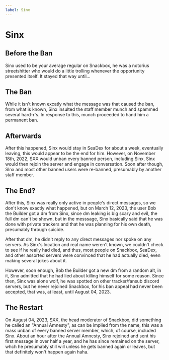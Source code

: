 ```yaml
---
label: Sinx
---
```


# Sinx

## Before the Ban

Sinx used to be your average regular on Snackbox, he was a notorius streetshitter who would do a little trolling whenever the opportunity presented itself. It stayed that way until...

## The Ban

While it isn't known excatly what the message was that caused the ban, from what is known, Sinx insulted the staff member munch and spammed several hard-r's. In response to this, munch proceeded to hand him a permanent ban.

## Afterwards

After this happened, Sinx would stay in SeaDex for about a week, eventually leaving, this would appear to be the end for him. However, on November 18th, 2022, SXX would unban every banned person, including Sinx, Sinx would then rejoin the server and engage in conversation. Soon after though, SInx and most other banned users were re-banned, presumably by another staff member.

## The End?

After this, Sinx was really only active in people's direct messages, so we don't know exactly what happened, but on March 12, 2023, the user Bob the Builder got a dm from Sinx, since dm leaking is big scary and evil, the full dm can't be shown, but in the messsage, Sinx basically said that he was done with private trackers and that he was planning for his own death, presumably through suicide.

After that dm, he didn't reply to any direct messages nor spoke on any servers. As Sinx's location and real name weren't known, we couldn't check to see if he really had died, and thus, most people on Snackbox, SeaDex, and other assorted servers were convinced that he had actually died, even making several jokes about it.

However, soon enough, Bob the Builder got a new dm from a random alt, in it, Sinx admitted that he had lied about killing himself for some reason. Since then, Sinx was alone wolf, he was spotted on other tracker/fansub discord servers, but he never rejoined Snackbox, for his ban appeal had never been accepted, that was, at least, until August 04, 2023.

## The Restart

On August 04, 2023, SXX, the head moderator of Snackbox, did something he called an "Annual Amnesty", as can be implied from the name, this was a mass unban of every banned server member, which, of course, included Sinx. About an hour after the Annual Amnesty, Sinx rejoined and sent his first message in over half a year, and he has since remained on the server, whch he presumably still will unless he gets banned again or leaves, but that definitely won't happen again haha.
